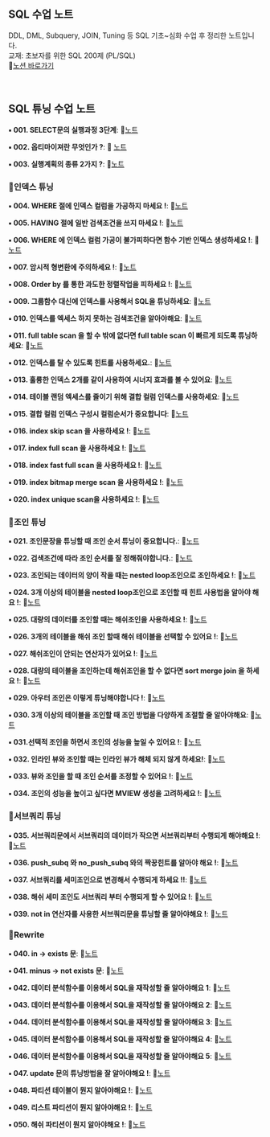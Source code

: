 ## SQL 수업 노트
DDL, DML, Subquery, JOIN, Tuning 등 SQL 기초~심화 수업 후 정리한 노트입니다.<br>
교재: 초보자를 위한 SQL 200제 (PL/SQL)<br> 
📌[노션 바로가기](https://changeable-yacht-8d2.notion.site/04df6f08611d4deeb4ef1bc8152867a4?v=940a168a07e34cb7b2218cf4c058bc20&pvs=4)

&nbsp; 

## SQL 튜닝 수업 노트

**▪︎ 001. SELECT문의 실행과정 3단계**:  📄[노트](https://www.notion.so/001-select-3-db-83e00fa0d6f246b887985901ce869a3a)
  
**▪︎  002. 옵티마이져란 무엇인가 ?**: 📄 [노트](https://www.notion.so/002-2f4cf8113f4f4d75a326f11f01cf6c01?pvs=21)
  
**▪︎  003. 실행계획의 종류 2가지 ?**: 📄[노트](https://www.notion.so/003-2-99d5f15e44af4534a30fe326d515ef8b?pvs=21)

### 📍인덱스 튜닝

**▪︎  004.  WHERE 절에 인덱스 컬럼을 가공하지 마세요 !**: 📄[노트](https://www.notion.so/004-where-75f08a94455f4983a03aacd61f131dd9?pvs=21)

**▪︎  005. HAVING 절에 일반 검색조건을 쓰지 마세요 !**: 📄[노트](https://www.notion.so/005-having-e9c7507edf4642259ad737343fb65ea0?pvs=21)

**▪︎  006. WHERE 에 인덱스 컬럼 가공이 불가피하다면 함수 기반 인덱스 생성하세요 !**: 📄[노트](https://www.notion.so/006-where-354c32c21e5f418399ed67f064bc5a97?pvs=21)

**▪︎  007. 암시적 형변환에 주의하세요 !**: 📄[노트](https://www.notion.so/007-8007132262fa49728ede33237b619cc5?pvs=21)

**▪︎  008. Order by 를 통한 과도한 정렬작업을 피하세요 !**: 📄[노트](https://www.notion.so/008-order-by-960405b5b79646beb25408c76f892a5f?pvs=21)

**▪︎  009. 그룹함수 대신에 인덱스를 사용해서 SQL을 튜닝하세요**: 📄[노트](https://www.notion.so/009-SQL-f0cb0b5715604489b08c382b1565f072?pvs=21)

**▪︎  010. 인덱스를 엑세스 하지 못하는 검색조건을 알아야해요**: 📄[노트](https://www.notion.so/010-0affd4201d4941c699f989be85658d35?pvs=21)

**▪︎  011. full table scan 을 할 수 밖에 없다면 full table scan 이 빠르게 되도록 튜닝하세요**: 📄[노트](https://www.notion.so/011-full-table-scan-full-table-scan-5532205fb18848f38cef43a119677002?pvs=21)

**▪︎  012. 인덱스를 탈 수 있도록 힌트를 사용하세요.**: 📄[노트](https://www.notion.so/012-d371abdb21474bc9bd253ff05c80545a?pvs=21)

**▪︎  013. 훌륭한 인덱스 2개를 같이 사용하여 시너지 효과를 볼 수 있어요**: 📄[노트](https://www.notion.so/013-index-merge-scan-2-cec3e45d90bc41ea80eb3712260dfc73?pvs=21)

**▪︎  014. 테이블 랜덤 엑세스를 줄이기 위해 결합 컬럼 인덱스를 사용하세요**: 📄[노트](https://www.notion.so/014-621895d9c5c048dbb4fd01eb4c355374?pvs=21)

**▪︎  015. 결합 컬럼 인덱스 구성시 컬럼순서가 중요합니다**: 📄[노트](https://www.notion.so/015-18edbafb1e3e4862861491ced2bc05f0?pvs=21)

**▪︎  016. index skip scan 을 사용하세요 !**: 📄[노트](https://www.notion.so/016-index-skip-scan-aa612ff031ed4433a3a89695afe3d474?pvs=21)

**▪︎  017. index full scan 을 사용하세요 !**: 📄[노트](https://www.notion.so/017-index-full-scan-314a8343754c43d584a9e0ba6bde5675?pvs=21)

**▪︎  018. index fast full scan 을 사용하세요 !**: 📄[노트](https://www.notion.so/018-index-fast-full-scan-b1fe3e4545ee4520bb51cce78aec5e7e?pvs=21)

**▪︎  019. index bitmap merge scan 을 사용하세요 !**: 📄[노트](https://www.notion.so/019-index-bitmap-merge-scan-2c266e98444c4e10a80438d0e74d02c5?pvs=21)

**▪︎  020. index unique scan을 사용하세요 !**: 📄[노트](https://www.notion.so/020-index-unique-scan-d26afbab4c9743bd8e3289f6a9d982ab?pvs=21)

### 📍조인 튜닝

**▪︎  021. 조인문장을 튜닝할 때 조인 순서 튜닝이 중요합니다.**: 📄[노트](https://www.notion.so/021-3f0460d5a1ff4cab92e95acb49a6350e?pvs=21)

**▪︎  022. 검색조건에 따라 조인 순서를 잘 정해줘야합니다.**: 📄[노트](https://www.notion.so/022-5501e5b551ee474fa090f8bcdfa84607?pvs=21)

**▪︎  023. 조인되는 데이터의 양이 작을 때는 nested loop조인으로 조인하세요 !**: 📄[노트](https://www.notion.so/023-nested-loop-_-e3113eb4ac754160b02b8b95bd675004?pvs=21)

**▪︎  024. 3개 이상의 테이블을 nested loop조인으로 조인할 때 힌트 사용법을 알아야 해요 !**: 📄[노트](https://www.notion.so/024-nested-loop-_3-4b0f0bfcf6f94c4999ad1cde3b60a556?pvs=21)

**▪︎  025. 대량의 데이터를 조인할 때는 해쉬조인을 사용하세요 !**: 📄[노트](https://www.notion.so/025-hash-_-0fe74801f1d344ac89bc735fdb30a7f1?pvs=21)

**▪︎  026. 3개의 테이블을 해쉬 조인 할때 해쉬 테이블을 선택할 수 있어요 !**: 📄[노트](https://www.notion.so/026-hash-_3-1de488b0ece8454892ded9b3f368d6d3?pvs=21)

**▪︎  027. 해쉬조인이 안되는 연산자가 있어요 !**: 📄[노트](https://www.notion.so/027-hash-_hash-a8e24d88a29a4d6487b3abc5316b4194?pvs=21)

**▪︎  028. 대량의 테이블을 조인하는데 해쉬조인을 할 수 없다면 sort merge join 을 하세요 !**: 📄[노트](https://www.notion.so/028-sort-merge-join-879e514deec44632be2bcfbb090df258?pvs=21)

**▪︎  029. 아우터 조인은 이렇게 튜닝해야합니다 !**: 📄[노트](https://www.notion.so/029-outer-join-9390264943974b7a97a6850d051acd09?pvs=21)

**▪︎  030. 3개 이상의 테이블을 조인할 때 조인 방법을 다양하게 조절할 줄 알아야해요**: 📄[노트](https://www.notion.so/030-3-07a3be3fea304b77878f6cb4b78cba68?pvs=21)

**▪︎  031.선택적 조인을 하면서 조인의 성능을 높일 수 있어요 !**: 📄[노트](https://www.notion.so/031-88e9e7a403a347cf949475028f21b243?pvs=21)

**▪︎  032. 인라인 뷰와 조인할 때는 인라인 뷰가 해체 되지 않게 하세요!**: 📄[노트](https://www.notion.so/032-bf6d670c2dd94f8f8d7aa7f05e8cad00?pvs=21)

**▪︎  033. 뷰와 조인을 할 때 조인 순서를 조정할 수 있어요 !**: 📄[노트](https://www.notion.so/033-763013597129461499eea4887d27f5a6?pvs=21)

**▪︎  034. 조인의 성능을 높이고 싶다면 MVIEW 생성을 고려하세요 !**: 📄[노트](https://www.notion.so/034-MVIEW-4616f488cc9f40a4bc191e3ad8068a17?pvs=21)

### 📍서브쿼리 튜닝

**▪︎  035. 서브쿼리문에서 서브쿼리의 데이터가 작으면 서브쿼리부터 수행되게 해야해요 !**: 📄[노트](https://www.notion.so/035-cf2facda4aea4ce5be8b222b7a395b71?pvs=21)

**▪︎  036. push_subq 와 no_push_subq 와의 짝꿍힌트를 알아야 해요 !**: 📄[노트](https://www.notion.so/036-push_subq-no_push_subq-31a66174b183451da69bb8d6be6713d9?pvs=21)

**▪︎  037. 서브쿼리를 세미조인으로 변경해서 수행되게 하세요 !!**: 📄[노트](https://www.notion.so/037-8d2a9c4834254ac1b23fc987032235d8?pvs=21)

**▪︎  038. 해쉬 세미 조인도 서브쿼리 부터 수행되게 할 수 있어요 !**: 📄[노트](https://www.notion.so/038-e3ff27e8e1304c0abf2a123c6c056764?pvs=21)

**▪︎  039. not in 연산자를 사용한 서브쿼리문을 튜닝할 줄 알아야해요 !**: 📄[노트](https://www.notion.so/039-not-in-4faaca6d83794664b4c3bfea9e0a607d?pvs=21)

### 📍Rewrite 

**▪︎  040. in -> exists 문**: 📄[노트](https://www.notion.so/040-in-exists-c1d86fe206ab44bd8c286ea8a546e287?pvs=21)

**▪︎  041. minus -> not exists 문**: 📄[노트](https://www.notion.so/041-minus-not-exists-51908b775fae4d18a3a35035865bd839?pvs=21)

**▪︎  042. 데이터 분석함수를 이용해서 SQL을 재작성할 줄 알아야해요 1**: 📄[노트](https://www.notion.so/042-SQL-3526199604504fd9bebbc91a59017035?pvs=21)

**▪︎  043. 데이터 분석함수를 이용해서 SQL을 재작성할 줄 알아야해요 2**: 📄[노트](https://www.notion.so/043-SQL-e892da30ac494cfa9b8eaab140fca341?pvs=21)

**▪︎  044. 데이터 분석함수를 이용해서 SQL을 재작성할 줄 알아야해요 3**: 📄[노트](https://www.notion.so/044-SQL-ebb542ad97f44c9d9031d21bd59f72ea?pvs=21)

**▪︎  045. 데이터 분석함수를 이용해서 SQL을 재작성할 줄 알아야해요 4**: 📄[노트](https://www.notion.so/045-SQL-2628127b186149208c8a9793e37e2ca6?pvs=21)

**▪︎  046. 데이터 분석함수를 이용해서 SQL을 재작성할 줄 알아야해요 5**: 📄[노트](https://www.notion.so/046-SQL-672e8d2c00234479a48fbfb467acc1c5?pvs=21)

**▪︎  047. update 문의 튜닝방법을 잘 알아야해요 !**: 📄[노트](https://www.notion.so/047-update-a789aa03af27479cb87ffef383d6f770?pvs=21)

**▪︎  048. 파티션 테이블이 뭔지 알아야해요 !**: 📄[노트](https://www.notion.so/048-ffa182ecd0da4d0e96b135a8285f6ec0?pvs=21)

**▪︎  049. 리스트 파티션이 뭔지 알아야해요 !**: 📄[노트](https://www.notion.so/049-6b3ea7c35b474540a8dfa17d2a6b3a44?pvs=21)

**▪︎  050. 해쉬 파티션이 뭔지 알아야해요 !**: 📄[노트](https://www.notion.so/050-3e3df5897d2942f1a25e288170a587d9?pvs=21)


&nbsp;

